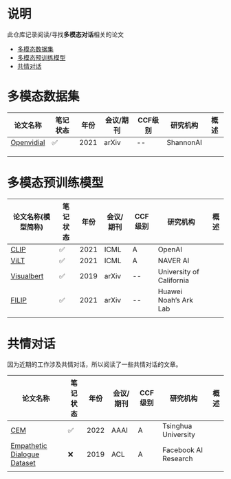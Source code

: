 # 说明

此仓库记录阅读/寻找**多模态对话**相关的论文

- [多模态数据集](#多模态数据集)
- [多模态预训练模型](#多模态预训练模型)
- [共情对话](#共情对话)

# 多模态数据集

| 论文名称                                    | 笔记状态 | 年份 | 会议/期刊 | CCF级别 | 研究机构  | 概述 |
| ------------------------------------------- | -------- | ---- | --------- | ------- | --------- | ---- |
| [Openvidial](https://arxiv.org/abs/2012.15015) | ✅       | 2021 | arXiv     | --      | ShannonAI |      |
|                                             |          |      |           |         |           |      |
|                                             |          |      |           |         |           |      |
|                                             |          |      |           |         |           |      |

# 多模态预训练模型

| 论文名称(模型简称)                                  | 笔记状态 | 年份 | 会议/期刊 | CCF级别 | 研究机构                 | 概述 |
| --------------------------------------------------- | -------- | ---- | --------- | ------- | ------------------------ | ---- |
| [CLIP](http://proceedings.mlr.press/v139/radford21a)   | ✅       | 2021 | ICML      | A       | OpenAI                   |      |
| [ViLT](https://proceedings.mlr.press/v139/kim21k.html) | ✅       | 2021 | ICML      | A       | NAVER AI                 |      |
| [Visualbert](https://arxiv.org/abs/1908.03557)         | ✅       | 2019 | arXiv     | --      | University of California |      |
| [FILIP]()                                              | ✅       | 2021 | arXiv     | --      | Huawei Noah’s Ark Lab   |      |
|                                                     |          |      |           |         |                          |      |





# 共情对话

因为近期的工作涉及共情对话，所以阅读了一些共情对话的文章。

| 论文名称                                                                                    | 笔记状态 | 年份 | 会议/期刊 | CCF级别 | 研究机构             | 概述 |
| ------------------------------------------------------------------------------------------- | -------- | ---- | --------- | ------- | -------------------- | ---- |
| [CEM](https://ojs.aaai.org/index.php/AAAI/article/view/21373)                                  | ✅       | 2022 | AAAI      | A       | Tsinghua University  |      |
| [Empathetic Dialogue Dataset](https://arxiv.org/abs/1811.00207 "empathetic conversation dataset") | ❌       | 2019 | ACL       | A       | Facebook AI Research |      |
|                                                                                             |          |      |           |         |                      |      |
